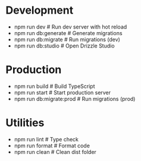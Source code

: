 # Development

- npm run dev # Run dev server with hot reload
- npm run db:generate # Generate migrations
- npm run db:migrate # Run migrations (dev)
- npm run db:studio # Open Drizzle Studio

# Production

- npm run build # Build TypeScript
- npm run start # Start production server
- npm run db:migrate:prod # Run migrations (prod)

# Utilities

- npm run lint # Type check
- npm run format # Format code
- npm run clean # Clean dist folder
